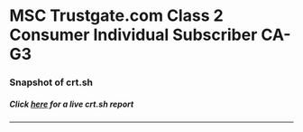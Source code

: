# MSC Trustgate.com Class 2 Consumer Individual Subscriber CA-G3
### Snapshot of crt.sh
##### Click [here](https://crt.sh/?q=0FDB4DB83E706E342AA89E9A858B0CA16393A37E6A3B6C95989379F7920F8670) for a live crt.sh report

---
